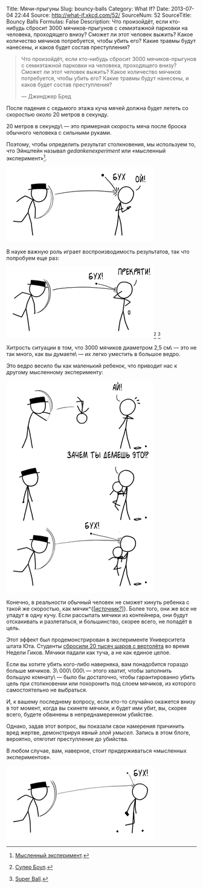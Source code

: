 Title: Мячи-прыгуны
Slug: bouncy-balls
Category: What If?
Date: 2013-07-04 22:44
Source: http://what-if.xkcd.com/52/
SourceNum: 52
SourceTitle: Bouncy Balls
Formulas: False
Description: Что произойдёт, если кто-нибудь сбросит 3000 мячиков-прыгунов с семиэтажной парковки на человека, проходящего внизу? Сможет ли этот человек выжить? Какое количество мячиков потребуется, чтобы убить его? Какие травмы будут нанесены, и каков будет состав преступления?

> Что произойдёт, если кто-нибудь сбросит 3000 мячиков-прыгунов с семиэтажной парковки на человека, проходящего внизу? Сможет ли этот человек выжить? Какое количество мячиков потребуется, чтобы убить его? Какие травмы будут нанесены, и каков будет состав преступления?
>
> — Джинджер Бред

После падения с седьмого этажа куча мячей должна будет лететь со скоростью около 20 метров в секунду.

20 метров в секунду\ — это примерная скорость мяча после броска обычного человека c сильными руками.

Поэтому, чтобы определить результат столкновения, мы используем то, что Эйнштейн называл _gedankenexperiment_ или «мысленный эксперимент»[^1].

![](/uploads/052-bouncy-balls/bouncy_thought1_ru.png "Аккуратные вычисления приводят нас к тому, что основное движение голова производит, когда человек отдёргивает её после броска, а не от импульса мячика. Дальнейшие вычисления показывают БУХ.")

В науке важную роль играет воспроизводимость результатов, так что попробуем еще раз:

![](/uploads/052-bouncy-balls/bouncy_thought2_ru.png "Название Супер Боула произошло от шуточной игры слов с “super ball”.")[^2] [^3]

Хитрость ситуации в том, что 3000 мячиков диаметром 2,5 см\ — это не так много, как вы думаете\ — их легко уместить в большое ведро.

Это ведро весило бы как маленький ребенок, что приводит нас к другому мысленному эксперименту:

![](/uploads/052-bouncy-balls/bouncy_child_ru.png "Я хочу пооооооооооониииииииииииии [БАМ].")

Конечно, в реальности обычный человек не сможет кинуть ребенка с такой же скоростью, как мячик^{[_[источник?](http://ru.wikipedia.org/wiki/Источник_(природный))_]}. Более того, они же все не упадут в одну кучу. Если рассыпать мячики из контейнера, они будут отскакивать и разлетаться, и большинство, скорее всего, не попадёт в цель.

Этот эффект был продемонстрирован в эксперименте Университета штата Юта. Студенты [сбросили 20 тысяч шаров с вертолёта](http://www.youtube.com/watch?v=fd7D1LWzWmo) во время Недели Гиков. Мячики падали как туча, а не как единое целое.

Если вы хотите убить кого-либо наверняка, вам понадобится гораздо больше мячиков. 3\ 000\ 000\ — этого хватит, чтобы заполнить большую комнату\ — было бы достаточно, чтобы гарантированно убить цель при столкновении или похоронить под слоем мячиков, из которого самостоятельно не выбраться.

И, к вашему последнему вопросу, если кто-то случайно окажется внизу в тот момент, когда вы скинете мячики, и будет ими убит, вы, скорее всего, будете обвинены в непреднамеренном убийстве.

Однако, задав этот вопрос, вы показали свои намерения причинить вред жертве, демонстрируя явный _злой умысел_. Запись в этом блоге, вероятно, отяготит преступление до убийства.

В любом случае, вам, наверное, стоит придерживаться «мысленных экспериментов».

![](/uploads/052-bouncy-balls/bouncy_thought4_ru.png "ЭЙ, ТЫ, ПРЕКРАТИ! ОЙ! ДУРАЦКАЯ НАУКА!")

[^1]: [Мысленный эксперимент](http://ru.wikipedia.org/wiki/Мысленный_эксперимент).
[^2]: [Супер Боул](http://ru.wikipedia.org/wiki/Супер_Боул).
[^3]: [Super Ball](http://en.wikipedia.org/wiki/Super_Ball).
